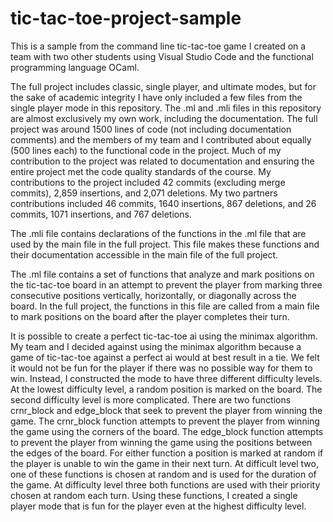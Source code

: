 # tic-tac-toe-project-sample
This is a sample from the command line tic-tac-toe game I created on a team with two other students using Visual Studio Code and the functional programming language OCaml.

The full project includes classic, single player, and ultimate modes, but for the sake of academic integrity I have only included a few files from the single player mode in this repository. The .ml and .mli files in this repository are almost exclusively my own work, including the documentation. The full project was around 1500 lines of code (not including documentation comments) and the members of my team and I contributed about equally (500 lines each) to the functional code in the project. Much of my contribution to the project was related to documentation and ensuring the entire project met the code quality standards of the course. My contributions to the project included 42 commits (excluding merge commits), 2,859 insertions, and 2,071 deletions. My two partners contributions included 46 commits, 1640 insertions, 867 deletions, and 26 commits, 1071 insertions, and 767 deletions.

The .mli file contains declarations of the functions in the .ml file that are used by the main file in the full project. This file makes these functions and their documentation accessible in the main file of the full project.

The .ml file contains a set of functions that analyze and mark positions on the tic-tac-toe board in an attempt to prevent the player from marking three consecutive positions vertically, horizontally, or diagonally across the board. In the full project, the functions in this file are called from a main file to mark positions on the board after the player completes their turn.

It is possible to create a perfect tic-tac-toe ai using the minimax algorithm. My team and I decided against using the minimax algorithm because a game of tic-tac-toe against a perfect ai would at best result in a tie. We felt it would not be fun for the player if there was no possible way for them to win. Instead, I constructed the mode to have three different difficulty levels. At the lowest difficulty level, a random position is marked on the board. The second difficulty level is more complicated. There are two functions crnr_block and edge_block that seek to prevent the player from winning the game. The crnr_block function attempts to prevent the player from winning the game using the corners of the board. The edge_block function attempts to prevent the player from winning the game using the positions between the edges of the board. For either function a position is marked at random if the player is unable to win the game in their next turn. At difficult level two, one of these functions is chosen at random and is used for the duration of the game. At difficulty level three both functions are used with their priority chosen at random each turn. Using these functions, I created a single player mode that is fun for the player even at the highest difficulty level.
